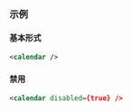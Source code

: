 ### 示例
#### 基本形式

<div id="j-example1"></div>

```xml
<calendar />
```

#### 禁用

<div id="j-example2"></div>

```xml
<calendar disabled={true} />
```
